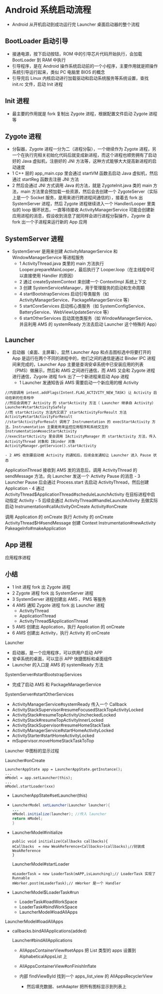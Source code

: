 # Android 系统启动流程
- Android 从开机启动到成功运行完 Launcher 桌面启动器的整个流程

## BootLoader 启动引导
- 接通电源，按下启动按钮，ROM 中的引导芯片代码开始执行，会加载 BootLoader 到 RAM 中执行
- 引导程序，是在 Android 操作系统启动前的一个小程序，主要作用就是把操作系统引导运行起来，类似 PC 电脑里 BIOS 的概念
- 引导完后 Linux 内核启动进行加载驱动和启动系统服务等系统设置，查找 init.rc 文件，启动 Init 进程

## Init 进程
- 最主要的作用就是 fork 复制出 Zygote 进程，根据配置文件启动 Zygote 进程等

## Zygote 进程
- 分裂器，Zygote 进程一分为二（进程分裂），一个继续作为 Zygote 进程，另一个在执行完相关初始化代码后就变成新进程，而这个进程也顺势拥有了启动好的 Java 虚拟机，注册好的 JNI 方法等，这种方式能够大大提高新进程的启动速度
- 1 C++ 层的 app_main.cpp 里会通过 startVM 函数去启动 Java 虚拟机，然后通过 startReg 函数去注册 JNI 方法
- 2 然后会通过 JNI 方式调用 Java 的方法，就是 ZygoteInit.java 类的 main 方法，main 方法里会预加载一些资源，然后会去创建一个 ZygoteServer（实际上是一个 Socket 服务，是用来进行跨进程间通信的），接着去 fork 出 SystemServer 进程，然后 Zygote 进程继续进入一个 Handler/Looper 里类似的 loop 循环状态，一直等待接收 ActivityManagerService 可能会创建新应用进程的消息，假设收到消息了就同样会进行进程分裂操作，Zygote 会 fork 出一个子进程来运行新的 App 应用

## SystemServer 进程
- SystemServer 是用来创建 ActivityManagerService 和 WindowManagerService 等进程服务
    - 1 ActivityThread.java 类里的 main 方法执行 Looper.prepareMainLooper，最后执行了 Looper.loop（在主线程中可以直接使用 Handler 的原因）
    - 2 通过 createSystemContext 来创建一个 ContextImpl 系统上下文
    - 3 创建 SystemServiceManager，用于管理服务的启动和生命周期
    - 4 startBootstrapServices 启动引导类服务（如 ActivityManagerService、PackageManagerService 等）
    - 5 startCoreServices 启动核心类服务（如 SystemConfigService、BatteryService、WebViewUpdateService 等）
    - 6 startOtherServices 启动其他类服务（如 WindowManagerService、并且利用 AMS 的 systemReady 方法去启动 Launcher 这个特殊的 App）

## Launcher
- 启动器（桌面、主屏幕），显然 Launcher App 和点击图标选中将要打开的 App 是运行在两个不同的进程中的，他们之间的通信是通过 Binder IPC 进程间来完成的，Launcher App 主要是查询安卓系统中已安装应用的列表（PMS）做展示，然后和 AMS 之间进行通信，而 AMS 又会和 Zygote 进程进行通信，Zygote 进程 fork 出了一个新进程来启动 App 进程
    - 1 Launcher 发通知告诉 AMS 需要启动一个新应用的根 Activity
```
//内部调用 intent.addFlags(Intent.FLAG_ACTIVITY_NEW_TASK) 让 Activity 启动在新的任务栈中
//然后会调用了 Activity 的 startActivity 方法（ Launcher 继承自 Activity）
Launcher#startActivitySafely
//而 startActivity 方法内又调了 startActivityForResult 方法
Activity#startActivityForResult 
//startActivityForResult 调用了 Instrumentation 的 execStartActivity 方法，Instrumentation 主要是用来监控应用程序和系统交互的
Instrumentation#execStartActivity
//execStartActivity 里会调用 IActivityManager 的 startActivity 方法，传入 ActivityThread 对象和 IBinder 对象
ActivityManager.getService().startActivity
```
    - 2 AMS 收到要启动根 Activity 的通知后，后续会发通知让 Launcher 进入 Pause 状态
ApplicationThread 接收到 AMS 发的消息后，调用 ActivityThread 的 sendMessage 方法，向 Launcher 发送一个 Activity Pause 的消息
    - 3 Launcher Pause 后会通过 Process.start 去启动 ActivityThread，然后创建 Application
    - 4 通过 ActivityThread$ApplicationThread#scheduleLaunchActivity 在目标进程中启动指定 Activity
    - 5 后续会通过 ActivityThread#handleLaunchActivity 去做实际启动
Instrumentation#callActivityOnCreate
Activity#onCreate

调用 Application 的 onCreate
执行 Activity 的 onCreate
ActivityThread$H#sendMessage 
创建 Context
Instrumentation#newActivity
PakeageInfo#makeApplication


## App 进程
 应用程序进程



## 小结
- 1 Init 进程 fork 出 Zygote 进程
- 2 Zygote 进程 fork 出 SystemServer 进程
- 3 SystemServer 进程创建出 AMS 、PMS 等服务
- 4 AMS 通知 Zygote 进程 fork 出 Launcher 进程
    - ActivityThread 
    - ApplicationThread
    - ActivityThread$ApplicationThread
- 5 AMS 创建出 Application，执行 Application 的 onCreate
- 6 AMS 创建出 Activity，执行 Activity 的 onCreate







Launcher 

- 启动器，是一个应用程序，可以供用户启动 APP
- 安卓系统的桌面，可以显示 APP 快捷图标和桌面组件
- Launcher 的入口是 AMS 的 systemReady 方法



SystemServer#startBootstrapServices

- 完成了启动 AMS 和 PackageManagerService

SystemServer#startOtherServices

- ActivityManagerService#systemReady 传入一个 Callback
- ActivityStackSupervisor#resumeFocusedStackTopActivityLocked
- ActivityStack#resumeTopActivityUncheckedLocked
- ActivityStack#resumeTopActivityInnerLocked
- ActivityStackSupervisor#resumeHomeStackTask
- ActivityManagerService#startHomeActivityLocked
- ActivityStarter#startHomeActivityLocked
- mSupervisor.moveHomeStackTaskToTop







Launcher 中图标的显示过程

Launcher#onCreate

```
LauncherAppState app = LauncherAppState.getInstance();
...
mModel = app.setLauncher(this);
...
mModel.startLoader(xxx)
```



- LauncherAppState#setLauncher(this)

- ```java
  LauncherModel setLauncher(Launcher launcher){
  ...
  mModel.initialize(launcher); //传入 launcher
  return mModel;
  }
  ```

- LauncherModel#initialize

  ```
  public void initialize(Callbacks callbacks){
  mCallbacks  = new WeakReference<Callbacks>(callbacks);//封装成 WeakReference
  }
  ```

  

  LauncherModel#startLoader

  ```
  mLoaderTask = new LoaderTask(mAPP,isLaunching);// LoaderTask 实现了 Runnable
  mWorker.post(mLoaderTask);// mWorker 是一个 Handler
  ```

- LauncherModel$LoaderTask#run

  - LoaderTask#loadWorkSpace
  - LoaderTask#bindWorkSpace
  - LauncherModel#loadAllApps

LauncherModel#loadAllApps

- callbacks.bindAllApplications(added)

  

  Launcher#bindAllApplications

  - AllAppsContainerView#setApps 把 List<AppInfo> 类型的 apps 设置到 AlphabeticalAppsList 上
  - AllAppsContainerView#onFinishInflate 

  - 内部 findViewById 找到一个 apps_list_view 的 AllAppsRecyclerView
    - 然后填充数据、setAdapter 把所有图标显示到列表上

  
